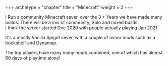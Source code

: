 +++
archetype = "chapter"
title = "Minecraft"
weight = 2
+++



I Run a community Minecraft sever, over the  3 + Years we have made many builds. There will be a mix of community, Solo and mixed builds.  
I think the server started Dec 2020 with people actually playing Jan 2021  

It's a mostly Vanilla Spigot sever, with a couple of minor mods such as a bookshelf and Dynamap.  

The top players have many many hours combined, one of which has almost 60 days of playtime alone!  
